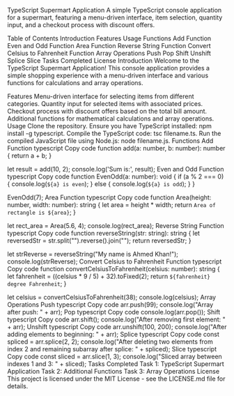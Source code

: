 TypeScript Supermart Application
A simple TypeScript console application for a supermart, featuring a menu-driven interface, item selection, quantity input, and a checkout process with discount offers.

Table of Contents
Introduction
Features
Usage
Functions
Add Function
Even and Odd Function
Area Function
Reverse String Function
Convert Celsius to Fahrenheit Function
Array Operations
Push
Pop
Shift
Unshift
Splice
Slice
Tasks Completed
License
Introduction
Welcome to the TypeScript Supermart Application! This console application provides a simple shopping experience with a menu-driven interface and various functions for calculations and array operations.

Features
Menu-driven interface for selecting items from different categories.
Quantity input for selected items with associated prices.
Checkout process with discount offers based on the total bill amount.
Additional functions for mathematical calculations and array operations.
Usage
Clone the repository.
Ensure you have TypeScript installed: npm install -g typescript.
Compile the TypeScript code: tsc filename.ts.
Run the compiled JavaScript file using Node.js: node filename.js.
Functions
Add Function
typescript
Copy code
function add(a: number, b: number): number {
    return a + b;
}

let result = add(10, 2);
console.log('Sum is:', result);
Even and Odd Function
typescript
Copy code
function EvenOdd(a: number): void {
    if (a % 2 === 0) {
        console.log(`${a} is even`);
    } else {
        console.log(`${a} is odd`);
    }
}

EvenOdd(7);
Area Function
typescript
Copy code
function Area(height: number, width: number): string {
    let area = height * width;
    return `Area of rectangle is ${area}`;
}

let rect_area = Area(5.6, 4);
console.log(rect_area);
Reverse String Function
typescript
Copy code
function reverseString(str: string): string {
    let reversedStr = str.split("").reverse().join("");
    return reversedStr;
}

let strReverse = reverseString("My name is Ahmed Khan!");
console.log(strReverse);
Convert Celsius to Fahrenheit Function
typescript
Copy code
function convertCelsiusToFahrenheit(celsius: number): string {
    let fahrenheit = ((celsius * 9 / 5) + 32).toFixed(2);
    return `${fahrenheit} degree Fahrenheit`;
}

let celsius = convertCelsiusToFahrenheit(38);
console.log(celsius);
Array Operations
Push
typescript
Copy code
arr.push(99);
console.log("Array after push: " + arr);
Pop
typescript
Copy code
console.log(arr.pop());
Shift
typescript
Copy code
arr.shift();
console.log("After removing first element: " + arr);
Unshift
typescript
Copy code
arr.unshift(100, 200);
console.log("After adding elements to beginning: " + arr);
Splice
typescript
Copy code
const spliced = arr.splice(2, 2);
console.log("After deleting two elements from index 2 and remaining subarray after splice: " + spliced);
Slice
typescript
Copy code
const sliced = arr.slice(1, 3);
console.log("Sliced array between indexes 1 and 3: " + sliced);
Tasks Completed
 Task 1: TypeScript Supermart Application
 Task 2: Additional Functions
 Task 3: Array Operations
License
This project is licensed under the MIT License - see the LICENSE.md file for details.